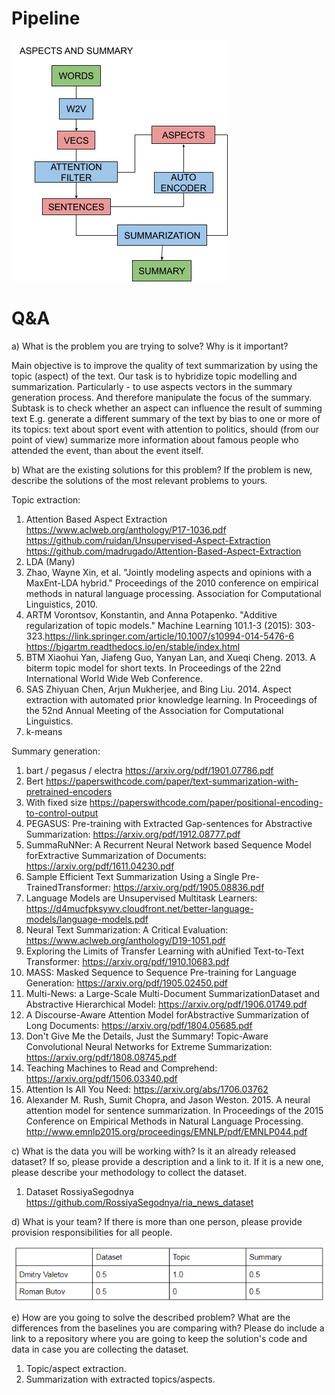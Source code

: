 # Pipeline
![Pipeline](https://github.com/DmitriyValetov/nlp_course_project/blob/master/pipeline.png)

# Q&A
a) What is the problem you are trying to solve? Why is it important? 

Main objective is to improve the quality of text summarization by using the topic (aspect) of the text. 
Our task is to hybridize topic modelling and summarization. 
Particularly - to use aspects vectors in the summary generation process. And therefore manipulate the focus of the summary.
Subtask is to check whether an aspect can influence the result of summing text  E.g. generate a different summary of the text by bias to one or more of its topics: text about sport event with attention to politics, should (from our point of view) summarize more information about famous people who attended the event, than about the event itself.

b) What are the existing solutions for this problem? If the problem is new, describe the solutions of the most relevant problems to yours.

Topic extraction:
1. Attention Based Aspect Extraction https://www.aclweb.org/anthology/P17-1036.pdf https://github.com/ruidan/Unsupervised-Aspect-Extraction https://github.com/madrugado/Attention-Based-Aspect-Extraction 
2. LDA (Many)
3. Zhao, Wayne Xin, et al. "Jointly modeling aspects and opinions with a MaxEnt-LDA hybrid." Proceedings of the 2010 conference on empirical methods in natural language processing. Association for Computational Linguistics, 2010.
4. ARTM Vorontsov, Konstantin, and Anna Potapenko. "Additive regularization of topic models." Machine Learning 101.1-3 (2015): 303-323.https://link.springer.com/article/10.1007/s10994-014-5476-6 https://bigartm.readthedocs.io/en/stable/index.html
5. BTM Xiaohui Yan, Jiafeng Guo, Yanyan Lan, and Xueqi Cheng. 2013. A biterm topic model for short texts. In Proceedings of the 22nd International World Wide Web Conference. 
6. SAS Zhiyuan Chen, Arjun Mukherjee, and Bing Liu. 2014. Aspect extraction with automated prior knowledge learning. In Proceedings of the 52nd Annual Meeting of the Association for Computational Linguistics.
7. k-means

Summary generation:
1. bart / pegasus / electra https://arxiv.org/pdf/1901.07786.pdf
2. Bert https://paperswithcode.com/paper/text-summarization-with-pretrained-encoders
3. With fixed size  https://paperswithcode.com/paper/positional-encoding-to-control-output 
4. PEGASUS: Pre-training with Extracted Gap-sentences for Abstractive Summarization: https://arxiv.org/pdf/1912.08777.pdf 
5. SummaRuNNer: A Recurrent Neural Network based Sequence Model forExtractive Summarization of Documents: https://arxiv.org/pdf/1611.04230.pdf 
6. Sample Efficient Text Summarization Using a Single Pre-TrainedTransformer: https://arxiv.org/pdf/1905.08836.pdf 
7. Language Models are Unsupervised Multitask Learners: https://d4mucfpksywv.cloudfront.net/better-language-models/language-models.pdf 
8. Neural Text Summarization: A Critical Evaluation: https://www.aclweb.org/anthology/D19-1051.pdf 
9. Exploring the Limits of Transfer Learning with aUnified Text-to-Text Transformer: https://arxiv.org/pdf/1910.10683.pdf 
10. MASS: Masked Sequence to Sequence Pre-training for Language Generation: https://arxiv.org/pdf/1905.02450.pdf 
11. Multi-News: a Large-Scale Multi-Document SummarizationDataset and Abstractive Hierarchical Model: https://arxiv.org/pdf/1906.01749.pdf 
12. A Discourse-Aware Attention Model forAbstractive Summarization of Long Documents: https://arxiv.org/pdf/1804.05685.pdf 
13. Don't Give Me the Details, Just the Summary! Topic-Aware Convolutional Neural Networks for Extreme Summarization: https://arxiv.org/pdf/1808.08745.pdf 
14. Teaching Machines to Read and Comprehend: https://arxiv.org/pdf/1506.03340.pdf 
15. Attention Is All You Need: https://arxiv.org/abs/1706.03762 
16. Alexander M. Rush, Sumit Chopra, and Jason Weston. 2015. A neural attention model for sentence summarization. In Proceedings of the 2015 Conference on Empirical Methods in Natural Language Processing. http://www.emnlp2015.org/proceedings/EMNLP/pdf/EMNLP044.pdf

c) What is the data you will be working with? Is it an already released dataset? If so, please provide a description and a link to it. If it is a new one, please describe your methodology to collect the dataset.

1. Dataset RossiyaSegodnya https://github.com/RossiyaSegodnya/ria_news_dataset 

d) What is your team? If there is more than one person, please provide provision responsibilities for all people. 

![Task weights](https://github.com/DmitriyValetov/nlp_course_project/blob/master/work.png)

e) How are you going to solve the described problem? What are the differences from the baselines you are comparing with? Please do include a link to a repository where you are going to keep the solution's code and data in case you are collecting  the dataset.
1. Topic/aspect extraction. 
2. Summarization with extracted topics/aspects.
